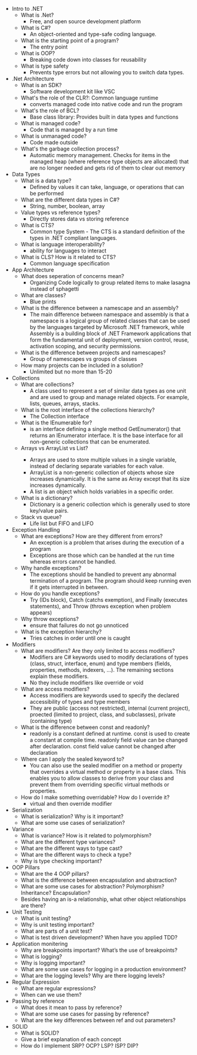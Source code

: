 * Intro to .NET
    * What is .Net?
        * Free, and open source development platform
    * What is C#?
        * An object-oriented and type-safe coding language.
    * What is the starting point of a program?
        * The entry point 
    * What is OOP?
        * Breaking code down into classes for reusability
    * What is type safety
        * Prevents type errors but not allowing you to switch data types.
* .Net Architecture
    * What is an SDK?
        * Software development kit like VSC
    * What's the role of the CLR?: Common language runtime
        * converts managed code into native code and run the program
    * What's the role of BCL?
        * Base class library: Provides built in data types and functions
    * What is managed code?
        * Code that is managed by a run time
    * What is unmanaged code?
        * Code made outside
    * What's the garbage collection process?
        * Automatic memory management. Checks for items in the managed heap (where reference type objects are allocated) that are no longer needed and gets rid of them to clear out memory
* Data Types
    * What is a data type?
        * Defined by values it can take, language, or operations that can be performed
    * What are the different data types in C#?
        * String, number, boolean, array
    * Value types vs reference types?
        * Directly stores data vs storing reference
    * What is CTS?
        * Common type System - The CTS is a standard definition of the types in .NET compliant languages.
    * What is language interoperability?
        * ability for languages to interact
    * What is CLS? How is it related to CTS?
        * Common language specification 
* App Architecture
    * What does seperation of concerns mean?
        * Organizing Code logically to group related items to make lasagna instead of sphagetti
    * What are classes?
        * Blue prints
    * What is the difference between a namescape and an assembly?
        * The main difference between namespace and assembly is that a namespace is a logical group of related classes that can be used by the languages targeted by Microsoft .NET framework, while Assembly is a building block of .NET Framework applications that form the fundamental unit of deployment, version control, reuse, activation scoping, and security permissions.
    * What is the difference between projects and namescapes?
        * Group of namescapes vs groups of classes
    * How many projects can be included in a solution?
        * Unlimited but no more than 15-20
* Collections
    * What are collections?
        * A class used to represent a set of similar data types as one unit and are used to group and manage related objects. For example, lists, queues, arrays, stacks.
    * What is the root interface of the collections hierarchy?
        * The Collection interface
    * What is the IEnumerable for?
        * is an interface defining a single method GetEnumerator() that returns an IEnumerator interface. It is the base interface for all non-generic collections that can be enumerated.
    * Arrays vs ArrayList vs List<T>?
        * Arrays are used to store multiple values in a single variable, instead of declaring separate variables for each value.
        * ArrayList is a non-generic collection of objects whose size increases dynamically. It is the same as Array except that its size increases dynamically.
        * A list is an object which holds variables in a specific order.
    * What is a dictionary?
        * Dictionary is a generic collection which is generally used to store key/value pairs.
    * Stack vs queue?
        * Life list but FIFO and LIFO
* Exception Handling
    * What are exceptions? How are they different from errors?
        * An exception is a problem that arises during the execution of a program
        * Exceptions are those which can be handled at the run time whereas errors cannot be handled.
    * Why handle exceptions?
        * The exceptions should be handled to prevent any abnormal termination of a program. The program should keep running even if it gets interrupted in between.
    * How do you handle exceptions?
        * Try (IDs block), Catch (catchs exemption), and Finally (executes statements), and Throw (throws exception when problem appears)
    * Why throw exceptions?
        * ensure that failures do not go unnoticed
    * What is the exception hierarchy?
        * Tries catches in order until one is caught
* Modifiers
    * What are modifiers? Are they only limited to access modifiers?
        * Modifiers are C# keywords used to modify declarations of types (class, struct, interface, enum) and type members (fields, properties, methods, indexers, ...). The remaining sections explain these modifiers.
        * No they include modifiers like override or void
    * What are access modifiers?
        * Access modifiers are keywords used to specify the declared accessibility of types and type members
        * They are public (access not restricted), internal (current project), proected (limited to project, class, and subclasses), private (containing type)
    * What is the difference between const and readonly?
        * readonly is a constant defined at runtime. const is used to create a constant at compile time. readonly field value can be changed after declaration. const field value cannot be changed after declaration
    * Where can I apply the sealed keyword to?
        * You can also use the sealed modifier on a method or property that overrides a virtual method or property in a base class. This enables you to allow classes to derive from your class and prevent them from overriding specific virtual methods or properties.
    * How do I make something overridable? How do I override it?
        * virtual and then override modifier
* Serialization
    * What is serialization? Why is it important?
    * What are some use cases of serialization?
* Variance
    * What is variance? How is it related to polymorphism?
    * What are the different type variances?
    * What are the different ways to type cast?
    * What are the different ways to check a type?
    * Why is type checking important? 
* OOP Pillars
    * What are the 4 OOP pillars?
    * What is the difference between encapsulation and abstraction?
    * What are some use cases for abstraction? Polymorphism? Inheritance? Encapsulation?
    * Besides having an is-a relationship, what other object relationships are there?
* Unit Testing
    * What is unit testing?
    * Why is unit testing important?
    * What are parts of a unit test?
    * What is test driven development? When have you applied TDD? 
* Application monitering
    * Why are breakpoints important? What’s the use of breakpoints?
    * What is logging?
    * Why is logging important?
    * What are some use cases for logging in a production environment?
    * What are the logging levels? Why are there logging levels?
* Regular Expression
    * What are regular expressions?
    * When can we use them?
* Passing by reference
    * What does it mean to pass by reference?
    * What are some use cases for passing by reference?
    * What are the key differences between ref and out parameters?
* SOLID
    * What is SOLID? 
    * Give a brief explanation of each concept 
    * How do I implement SRP? OCP? LSP? ISP? DIP? 